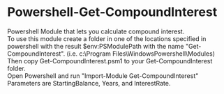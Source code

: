 # Powershell-Get-CompoundInterest
Powershell Module that lets you calculate compound interest.<br>
To use this module create a folder in one of the locations specified in powershell with the result $env:PSModulePath with the name "Get-CompoundInterest".  (i.e. c:\Program Files\WindowsPowershell\Modules)<br>
Then copy Get-CompoundInterest.psm1 to your Get-CompoundInterest folder.<br>
Open Powershell and run "Import-Module Get-CompoundInterest"<br>
Parameters are StartingBalance, Years, and InterestRate.<br>
